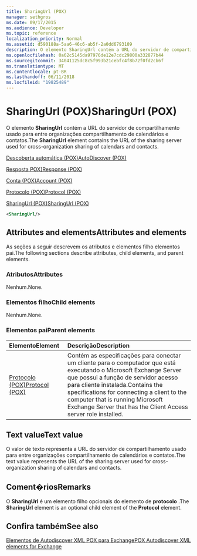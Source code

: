 ```yaml
---
title: SharingUrl (POX)
manager: sethgros
ms.date: 09/17/2015
ms.audience: Developer
ms.topic: reference
localization_priority: Normal
ms.assetid: d590188a-5aa6-46c6-ab5f-2a0dd6793109
description: O elemento SharingUrl contém a URL do servidor de compartilhamento usado para entre organizações compartilhamento de calendários e contatos.
ms.openlocfilehash: 0a62c5145da97976de12e7cdc29800a332877b44
ms.sourcegitcommit: 34041125dc8c5f993b21cebfc4f8b72f0fd2cb6f
ms.translationtype: MT
ms.contentlocale: pt-BR
ms.lasthandoff: 06/11/2018
ms.locfileid: "19825489"
---
```

# <a name="sharingurl-pox"></a><span data-ttu-id="d4b35-103">SharingUrl (POX)</span><span class="sxs-lookup"><span data-stu-id="d4b35-103">SharingUrl (POX)</span></span>

<span data-ttu-id="d4b35-104">O elemento **SharingUrl** contém a URL do servidor de compartilhamento usado para entre organizações compartilhamento de calendários e contatos.</span><span class="sxs-lookup"><span data-stu-id="d4b35-104">The **SharingUrl** element contains the URL of the sharing server used for cross-organization sharing of calendars and contacts.</span></span> 
  
[<span data-ttu-id="d4b35-105">Descoberta automática (POX)</span><span class="sxs-lookup"><span data-stu-id="d4b35-105">AutoDiscover (POX)</span></span>](autodiscover-pox.md)
  
[<span data-ttu-id="d4b35-106">Resposta POX)</span><span class="sxs-lookup"><span data-stu-id="d4b35-106">Response (POX)</span></span>](response-pox.md)
  
[<span data-ttu-id="d4b35-107">Conta (POX)</span><span class="sxs-lookup"><span data-stu-id="d4b35-107">Account (POX)</span></span>](account-pox.md)
  
[<span data-ttu-id="d4b35-108">Protocolo (POX)</span><span class="sxs-lookup"><span data-stu-id="d4b35-108">Protocol (POX)</span></span>](protocol-pox.md)
  
[<span data-ttu-id="d4b35-109">SharingUrl (POX)</span><span class="sxs-lookup"><span data-stu-id="d4b35-109">SharingUrl (POX)</span></span>](sharingurl-pox.md)
  
```XML
<SharingUrl/>
```

## <a name="attributes-and-elements"></a><span data-ttu-id="d4b35-110">Attributes and elements</span><span class="sxs-lookup"><span data-stu-id="d4b35-110">Attributes and elements</span></span>

<span data-ttu-id="d4b35-111">As seções a seguir descrevem os atributos e elementos filho elementos pai.</span><span class="sxs-lookup"><span data-stu-id="d4b35-111">The following sections describe attributes, child elements, and parent elements.</span></span>
  
### <a name="attributes"></a><span data-ttu-id="d4b35-112">Atributos</span><span class="sxs-lookup"><span data-stu-id="d4b35-112">Attributes</span></span>

<span data-ttu-id="d4b35-113">Nenhum.</span><span class="sxs-lookup"><span data-stu-id="d4b35-113">None.</span></span>
  
### <a name="child-elements"></a><span data-ttu-id="d4b35-114">Elementos filho</span><span class="sxs-lookup"><span data-stu-id="d4b35-114">Child elements</span></span>

<span data-ttu-id="d4b35-115">Nenhum.</span><span class="sxs-lookup"><span data-stu-id="d4b35-115">None.</span></span>
  
### <a name="parent-elements"></a><span data-ttu-id="d4b35-116">Elementos pai</span><span class="sxs-lookup"><span data-stu-id="d4b35-116">Parent elements</span></span>

|<span data-ttu-id="d4b35-117">**Elemento**</span><span class="sxs-lookup"><span data-stu-id="d4b35-117">**Element**</span></span>|<span data-ttu-id="d4b35-118">**Descrição**</span><span class="sxs-lookup"><span data-stu-id="d4b35-118">**Description**</span></span>|
|:-----|:-----|
|[<span data-ttu-id="d4b35-119">Protocolo (POX)</span><span class="sxs-lookup"><span data-stu-id="d4b35-119">Protocol (POX)</span></span>](protocol-pox.md) <br/> |<span data-ttu-id="d4b35-120">Contém as especificações para conectar um cliente para o computador que está executando o Microsoft Exchange Server que possui a função de servidor acesso para cliente instalada.</span><span class="sxs-lookup"><span data-stu-id="d4b35-120">Contains the specifications for connecting a client to the computer that is running Microsoft Exchange Server that has the Client Access server role installed.</span></span>  <br/> |
   
## <a name="text-value"></a><span data-ttu-id="d4b35-121">Text value</span><span class="sxs-lookup"><span data-stu-id="d4b35-121">Text value</span></span>

<span data-ttu-id="d4b35-122">O valor de texto representa a URL do servidor de compartilhamento usado para entre organizações compartilhamento de calendários e contatos.</span><span class="sxs-lookup"><span data-stu-id="d4b35-122">The text value represents the URL of the sharing server used for cross-organization sharing of calendars and contacts.</span></span>
  
## <a name="remarks"></a><span data-ttu-id="d4b35-123">Coment�rios</span><span class="sxs-lookup"><span data-stu-id="d4b35-123">Remarks</span></span>

<span data-ttu-id="d4b35-124">O **SharingUrl** é um elemento filho opcionais do elemento de **protocolo** .</span><span class="sxs-lookup"><span data-stu-id="d4b35-124">The **SharingUrl** element is an optional child element of the **Protocol** element.</span></span> 
  
## <a name="see-also"></a><span data-ttu-id="d4b35-125">Confira também</span><span class="sxs-lookup"><span data-stu-id="d4b35-125">See also</span></span>



[<span data-ttu-id="d4b35-126">Elementos de Autodiscover XML POX para Exchange</span><span class="sxs-lookup"><span data-stu-id="d4b35-126">POX Autodiscover XML elements for Exchange</span></span>](pox-autodiscover-xml-elements-for-exchange.md)

